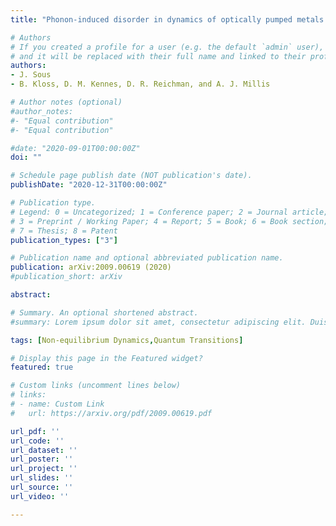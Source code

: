 ```yaml
---
title: "Phonon-induced disorder in dynamics of optically pumped metals from non-linear electron-phonon coupling"

# Authors
# If you created a profile for a user (e.g. the default `admin` user), write the username (folder name) here 
# and it will be replaced with their full name and linked to their profile.
authors:
- J. Sous
- B. Kloss, D. M. Kennes, D. R. Reichman, and A. J. Millis

# Author notes (optional)
#author_notes:
#- "Equal contribution"
#- "Equal contribution"

#date: "2020-09-01T00:00:00Z"
doi: ""

# Schedule page publish date (NOT publication's date).
publishDate: "2020-12-31T00:00:00Z"

# Publication type.
# Legend: 0 = Uncategorized; 1 = Conference paper; 2 = Journal article;
# 3 = Preprint / Working Paper; 4 = Report; 5 = Book; 6 = Book section;
# 7 = Thesis; 8 = Patent
publication_types: ["3"]

# Publication name and optional abbreviated publication name.
publication: arXiv:2009.00619 (2020)
#publication_short: arXiv

abstract: 

# Summary. An optional shortened abstract.
#summary: Lorem ipsum dolor sit amet, consectetur adipiscing elit. Duis posuere tellus ac convallis placerat. Proin tincidunt magna sed ex sollicitudin condimentum.

tags: [Non-equilibrium Dynamics,Quantum Transitions]

# Display this page in the Featured widget?
featured: true

# Custom links (uncomment lines below)
# links:
# - name: Custom Link
#   url: https://arxiv.org/pdf/2009.00619.pdf

url_pdf: ''
url_code: ''
url_dataset: ''
url_poster: ''
url_project: ''
url_slides: ''
url_source: ''
url_video: ''

---
```

